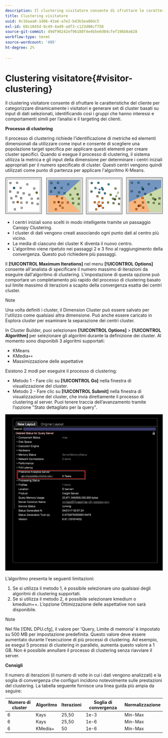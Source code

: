 ```yaml
---
description: Il clustering visitatore consente di sfruttare le caratteristiche del cliente per categorizzare dinamicamente i visitatori e generare set di cluster basati su input di dati selezionati, identificando così i gruppi che hanno interessi e comportamenti simili per l’analisi e il targeting dei clienti.
title: Clustering visitatore
uuid: 0c16aaa0-1d86-43a6-a7e2-b43b3ea80dc5
exl-id: 68c1845d-9c49-4ad9-adf3-c123d08cf758
source-git-commit: d9df90242ef96188f4e4b5e6d04cfef196b0a628
workflow-type: tm+mt
source-wordcount: '495'
ht-degree: 2%

---
```


# Clustering visitatore{#visitor-clustering}

Il clustering visitatore consente di sfruttare le caratteristiche del cliente per categorizzare dinamicamente i visitatori e generare set di cluster basati su input di dati selezionati, identificando così i gruppi che hanno interessi e comportamenti simili per l’analisi e il targeting dei clienti.

**Processo di clustering**

Il processo di clustering richiede l’identificazione di metriche ed elementi dimensionali da utilizzare come input e consente di scegliere una popolazione target specifica per applicare questi elementi per creare cluster specifici. Quando si esegue il processo di clustering, il sistema utilizza la metrica e gli input della dimensione per determinare i centri iniziali appropriati per il numero specificato di cluster. Questi centri vengono quindi utilizzati come punto di partenza per applicare l&#39;algoritmo K-Means.

![](assets/K_algorithm.png)

* I centri iniziali sono scelti in modo intelligente tramite un passaggio Canopy Clustering.
* I cluster di dati vengono creati associando ogni punto dati al centro più vicino.
* La media di ciascuno dei cluster K diventa il nuovo centro.
* L&#39;algoritmo viene ripetuto nei passaggi 2 e 3 fino al raggiungimento della convergenza. Questo può richiedere più passaggi.

Il **[!UICONTROL Maximum Iterations]** nel menu **[!UICONTROL Options]** consente all&#39;analista di specificare il numero massimo di iterazioni da eseguire dall&#39;algoritmo di clustering. L&#39;impostazione di questa opzione può comportare un completamento più rapido del processo di clustering basato sul limite massimo di iterazioni a scapito della convergenza esatta dei centri cluster.

>[!NOTE]
>
>Una volta definiti i cluster, il Dimension Cluster può essere salvato per l&#39;utilizzo come qualsiasi altra dimensione. Può anche essere caricato in Esplora cluster per esaminare la separazione dei centri cluster.

In Cluster Builder, puoi selezionare **[!UICONTROL Options]** > **[!UICONTROL Algorithm]** per selezionare gli algoritmi durante la definizione dei cluster. Al momento sono disponibili 3 algoritmi supportati:

* KMeans
* KMedia`++`
* Massimizzazione delle aspettative

Esistono 2 modi per eseguire il processo di clustering:

* Metodo 1 - Fare clic su **[!UICONTROL Go]** nella finestra di visualizzazione del cluster.
* Metodo 2 - Fare clic su **[!UICONTROL Submit]** nella finestra di visualizzazione del cluster, che invia direttamente il processo di clustering al server. Puoi tenere traccia dell’avanzamento tramite l’opzione &quot;Stato dettagliato per la query&quot;.

![](assets/dwb_visitorclustering.png)

L’algoritmo presenta le seguenti limitazioni:

1. Se si utilizza il metodo 1, è possibile selezionare uno qualsiasi degli algoritmi di clustering supportati.
1. Se si utilizza il metodo 2, è possibile selezionare kmedium o kmedium++. L’opzione Ottimizzazione delle aspettative non sarà disponibile.

>[!NOTE]
>
>Nel file [!DNL DPU.cfg], il valore per &#39;Query, Limite di memoria&#39; è impostato su 500 MB per impostazione predefinita. Questo valore deve essere aumentato durante l&#39;esecuzione di più processi di clustering. Ad esempio, se esegui 5 processi di clustering in parallelo, aumenta questo valore a 1 GB. Non è possibile annullare il processo di clustering senza riavviare il server.

**Consigli**

Il numero di iterazioni (il numero di volte in cui i dati vengono analizzati) e la soglia di convergenza che configuri incidono notevolmente sulle prestazioni del clustering. La tabella seguente fornisce una linea guida più ampia da seguire:

| Numero di cluster | Algoritmo | Iterazioni | Soglia di convergenza | Normalizzazione |
|---|---|---|---|---|
| 6 | Kays | 25,50 | 1e-3 | Min-Max |
| 6 | Kays | 25,50 | 1e-6 | Min-Max |
| 6 | KMedia+ | 50 | 1e-6 | Min-Max |
